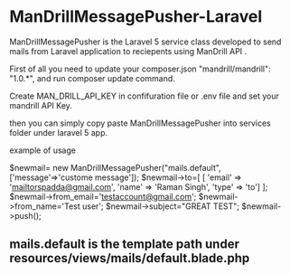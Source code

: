 # ManDrillMessagePusher-Laravel
ManDrillMessagePusher is the Laravel 5 service class developed to send mails from Laravel application to reciepents using ManDrill API .


First of all you need to update your composer.json  "mandrill/mandrill": "1.0.*", and run composer update command.

Create MAN_DRILL_API_KEY in confifuration file or .env file and set your mandrill API Key.


then you can simply copy paste ManDrillMessagePusher into services folder under laravel 5 app.

example of usage


$newmail= new ManDrillMessagePusher("mails.default",['message'=>'custome message']);
      $newmail->to=[
                [ 'email' => 'mailtorspadda@gmail.com',
                'name' => 'Raman Singh',
                'type' => 'to']
        ];
        $newmail->from_email='testaccount@gmail.com';
        $newmail->from_name='Test user';
        $newmail->subject="GREAT TEST";
        $newmail->push();


##  mails.default is the template path under resources/views/mails/default.blade.php
